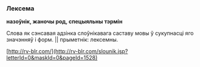 ### Лексема
**назоўнік, жаночы род, спецыяльны тэрмін**

Слова як сэнсавая адзінка слоўнікавага саставу мовы ў сукупнасці яго значэнняў і форм. || прыметнік: лексемны.

<a rel="author">[http://rv-blr.com/](http://rv-blr.com/slounik.jsp?letterId=0&maskId=0&pageId=1528)</a>
